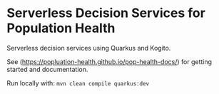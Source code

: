 # Serverless Decision Services for Population Health
Serverless decision services using Quarkus and Kogito. 

See (https://popluation-health.github.io/pop-health-docs/) for getting started and documentation.

Run locally with: 
`mvn clean compile quarkus:dev`


